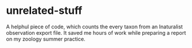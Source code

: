 # unrelated-stuff
A helphul piece of code, which counts the every taxon from an Inaturalist observation export file.
 It saved me hours of work while preparing a report on my zoology summer practice.
